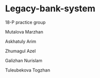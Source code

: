 # Legacy-bank-system
18-P practice group

Mutalova Marzhan

Askhatuly Arim

Zhumagul Azel

Galizhan Nurislam

Tuleubekova Togzhan

